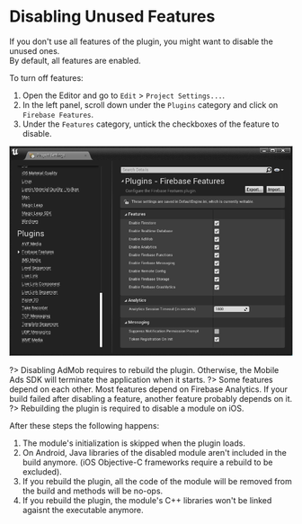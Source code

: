 # Disabling Unused Features

If you don't use all features of the plugin, you might want to disable the unused ones.  
By default, all features are enabled.

To turn off features:
1. Open the Editor and go to `Edit` > `Project Settings...`.
2. In the left panel, scroll down under the `Plugins` category and click on `Firebase Features`.
3. Under the `Features` category, untick the checkboxes of the feature to disable.

<div class="centered">
  <img src="./_images/EnableFeatures.png"/>  
</div>

?> Disabling AdMob requires to rebuild the plugin. Otherwise, the Mobile Ads SDK will terminate the application when it starts.
?> Some features depend on each other. Most features depend on Firebase Analytics. If your build failed after disabling a feature, another feature probably depends on it.
?> Rebuilding the plugin is required to disable a module on iOS.

After these steps the following happens:
1. The module's initialization is skipped when the plugin loads.
2. On Android, Java libraries of the disabled module aren't included in the build anymore. (iOS Objective-C frameworks require a rebuild to be excluded).
3. If you rebuild the plugin, all the code of the module will be removed from the build and methods will be no-ops.
4. If you rebuild the plugin, the module's C++ libraries won't be linked agaisnt the executable anymore.
